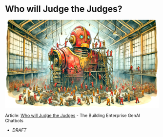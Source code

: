 # Who will Judge the Judges?

<banner class="page-header" role="banner">
  <img src="../assets/images/assembling_robot.webp" alt="Banner Image" style="">
</banner>

Article: [Who will Judge the Judges](https://kaihuchen.github.io/articles/ExpertBots/) - The Building Enterprise GenAI Chatbots
  - *DRAFT*


